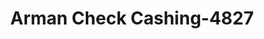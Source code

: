 ---
f_zip-code: 30093
f_state-code: GA
title: Arman Check Cashing-4827
f_phone: 770-921-0777
f_city-only: Norcross
f_address: 5045 Singleton Road Norcross
f_location-unique-id: '4827'
slug: arman-check-cashing-4827
updated-on: '2024-05-30T13:46:58.046Z'
created-on: '2024-05-30T13:36:59.803Z'
published-on: '2024-05-30T13:54:32.469Z'
f_city-state: cms/city/norcross-ga.md
f_company: cms/company/arman-check-cashing.md
f_state: cms/state/georgia.md
layout: '[payday-loan].html'
tags: payday-loan
---
